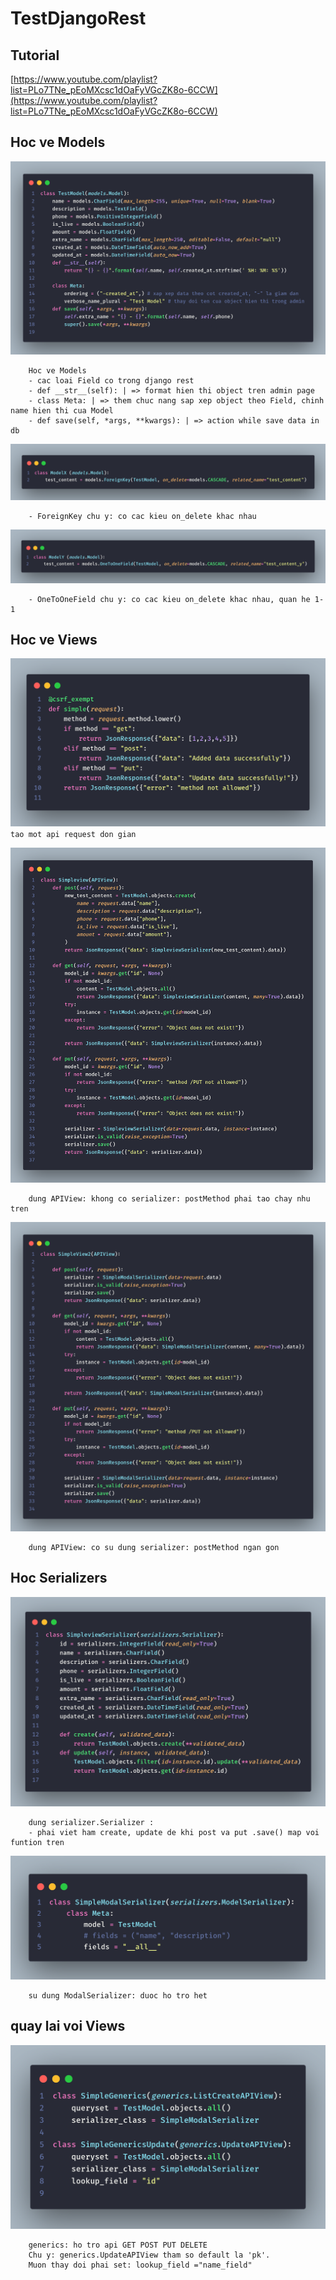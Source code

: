 # TestDjangoRest

## Tutorial

[https://www.youtube.com/playlist?list=PLo7TNe_pEoMXcsc1dOaFyVGcZK8o-6CCW](https://www.youtube.com/playlist?list=PLo7TNe_pEoMXcsc1dOaFyVGcZK8o-6CCW)

## Hoc ve Models

![code example](./img/codeModels.png)

```
    Hoc ve Models
    - cac loai Field co trong django rest
    - def __str__(self): | => format hien thi object tren admin page
    - class Meta: | => them chuc nang sap xep object theo Field, chinh name hien thi cua Model
    - def save(self, *args, **kwargs): | => action while save data in db
```

![code example](./img/codeModels2.png)

```
    - ForeignKey chu y: co cac kieu on_delete khac nhau
```

![code example](./img/codeModels3.png)

```
    - OneToOneField chu y: co cac kieu on_delete khac nhau, quan he 1-1
```

## Hoc ve Views

![code example](./img/codeViews1.png)
`tao mot api request don gian`

![code example](./img/codeViews2.png)

```
    dung APIView: khong co serializer: postMethod phai tao chay nhu tren
```

![code example](./img/codeViews3.png)

```
    dung APIView: co su dung serializer: postMethod ngan gon
```

## Hoc Serializers

![code example](./img/codeSerializer1.png)

```
    dung serializer.Serializer :
    - phai viet ham create, update de khi post va put .save() map voi funtion tren
```

![code example](./img/codeSerializer2.png)

```
    su dung ModalSerializer: duoc ho tro het
```

## quay lai voi Views

![code example](./img/codeViews4.png)

```
    generics: ho tro api GET POST PUT DELETE
    Chu y: generics.UpdateAPIView tham so default la 'pk'.
    Muon thay doi phai set: lookup_field ="name_field"
```

